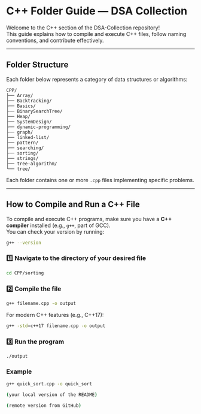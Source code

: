 # C++ Folder Guide — DSA Collection

Welcome to the C++ section of the DSA-Collection repository!  
This guide explains how to compile and execute C++ files, follow naming conventions, and contribute effectively.

---

##  Folder Structure

Each folder below represents a category of data structures or algorithms:


```text
CPP/
├── Array/
├── Backtracking/
├── Basics/
├── BinarySearchTree/
├── Heap/
├── SystemDesign/
├── dynamic-programming/
├── graph/
├── linked-list/
├── pattern/
├── searching/
├── sorting/
├── strings/
├── tree-algorithm/
└── tree/

````

Each folder contains one or more `.cpp` files implementing specific problems.

---

##  How to Compile and Run a C++ File

To compile and execute C++ programs, make sure you have a **C++ compiler** installed (e.g., `g++`, part of GCC).  
You can check your version by running:

```bash
g++ --version
````

### 1️⃣ Navigate to the directory of your desired file

```bash
cd CPP/sorting
```

### 2️⃣ Compile the file

```bash
g++ filename.cpp -o output
```

For modern C++ features (e.g., C++17):

```bash
g++ -std=c++17 filename.cpp -o output
```

### 3️⃣ Run the program

```bash
./output
```

###  Example

```bash
g++ quick_sort.cpp -o quick_sort

(your local version of the README)

(remote version from GitHub)



